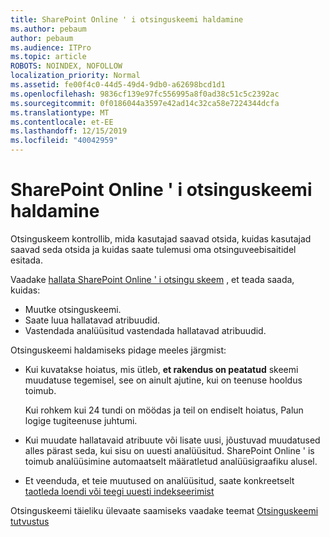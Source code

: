 ```yaml
---
title: SharePoint Online ' i otsinguskeemi haldamine
ms.author: pebaum
author: pebaum
ms.audience: ITPro
ms.topic: article
ROBOTS: NOINDEX, NOFOLLOW
localization_priority: Normal
ms.assetid: fe00f4c0-44d5-49d4-9db0-a62698bcd1d1
ms.openlocfilehash: 9836cf139e97fc556995a8f0ad38c51c5c2392ac
ms.sourcegitcommit: 0f0186044a3597e42ad14c32ca58e7224344dcfa
ms.translationtype: MT
ms.contentlocale: et-EE
ms.lasthandoff: 12/15/2019
ms.locfileid: "40042959"
---
```

# <a name="manage-search-schema-in-sharepoint-online"></a>SharePoint Online ' i otsinguskeemi haldamine

Otsinguskeem kontrollib, mida kasutajad saavad otsida, kuidas kasutajad saavad seda otsida ja kuidas saate tulemusi oma otsinguveebisaitidel esitada. 

Vaadake [hallata SharePoint Online ' i otsingu skeem](https://docs.microsoft.com/sharepoint/manage-search-schema) , et teada saada, kuidas: 
- Muutke otsinguskeemi.
- Saate luua hallatavad atribuudid.
- Vastendada analüüsitud vastendada hallatavad atribuudid.

Otsinguskeemi haldamiseks pidage meeles järgmist:

- Kui kuvatakse hoiatus, mis ütleb, **et rakendus on peatatud** skeemi muudatuse tegemisel, see on ainult ajutine, kui on teenuse hooldus toimub. 

    Kui rohkem kui 24 tundi on möödas ja teil on endiselt hoiatus, Palun logige tugiteenuse juhtumi.
- Kui muudate hallatavaid atribuute või lisate uusi, jõustuvad muudatused alles pärast seda, kui sisu on uuesti analüüsitud. SharePoint Online ' is toimub analüüsimine automaatselt määratletud analüüsigraafiku alusel.
- Et veenduda, et teie muutused on analüüsitud, saate konkreetselt [taotleda loendi või teegi uuesti indekseerimist](https://docs.microsoft.com/sharepoint/manage-search-schema#request-re-indexing-of-a-document-library-or-list) 

Otsinguskeemi täieliku ülevaate saamiseks vaadake teemat [Otsinguskeemi tutvustus](https://blogs.technet.microsoft.com/tothesharepoint/2012/11/25/introducing-search-schema-for-sharepoint-2013/) 


